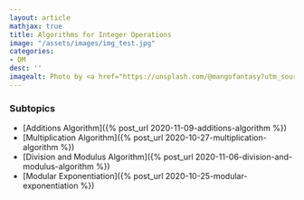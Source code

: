 ```yaml
---
layout: article
mathjax: true
title: Algorithms for Integer Operations
image: "/assets/images/img_test.jpg"
categories:
- DM
desc: '' 
imagealt: Photo by <a href="https://unsplash.com/@mangofantasy?utm_source=unsplash&utm_medium=referral&utm_content=creditCopyText">Tim Johnson</a> on <a href="https://unsplash.com/s/photos/logic?utm_source=unsplash&utm_medium=referral&utm_content=creditCopyText">Unsplash</a>
---
```


### Subtopics
- [Additions Algorithm]({% post_url 2020-11-09-additions-algorithm %})
- [Multiplication Algorithm]({% post_url 2020-10-27-multiplication-algorithm %})
- [Division and Modulus Algorithm]({% post_url 2020-11-06-division-and-modulus-algorithm %})
- [Modular Exponentiation]({% post_url 2020-10-25-modular-exponentiation %})